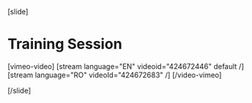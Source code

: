 [slide]
# Training Session

[vimeo-video]
[stream language="EN" videoid="424672446" default /]
[stream language="RO" videoId="424672683" /]
[/video-vimeo]

[/slide]